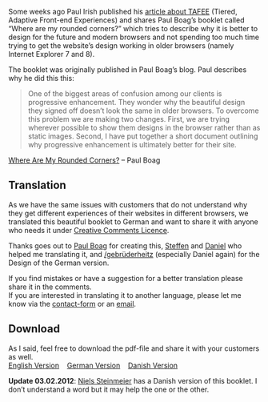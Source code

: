 
Some weeks ago Paul Irish published his <a title="Tiered, Adaptive Front-end Experiences" href="http://paulirish.com/2011/tiered-adaptive-front-end-experiences/" target="_blank">article about TAFEE</a> (Tiered, Adaptive Front-end Experiences)&nbsp;and shares Paul Boag’s booklet called “Where are my rounded corners?” which tries to describe why it is better to design for the future and modern browsers and not spending too much time trying to get the website’s design working in older browsers (namely Internet Explorer 7 and 8).

The booklet was originally published in Paul Boag’s blog. Paul describes why he did this this:

> One of the biggest areas of confusion among our clients is progressive enhancement. They wonder why the beautiful design they signed off doesn’t look the same in older browsers. To overcome this problem we are making two changes. First, we are trying wherever possible to show them designs in the browser rather than as static images. Second, I have put together a short document outlining why progressive enhancement is ultimately better for their site.

<footer><a href="http://boagworld.com/design/where-are-my-rounded-corners/">Where Are My Rounded Corners?</a> – Paul Boag</footer>


## Translation

As we have the same issues with customers that do not understand why they get different experiences of their websites in different browsers, we translated this beautiful booklet to German and want to share it with anyone who needs it under <a title="Creative Commons - Attribution-NonCommercial 3.0 Unported - CC BY-NC 3.0" href="http://creativecommons.org/licenses/by-nc/3.0/" target="_blank">Creative Comments Licence</a>.

Thanks goes out to <a title="Boagworld" href="http://www.headscape.co.uk/" target="_blank">Paul Boag</a> for creating this, <a href="http://t3node.com/" target="_blank">Steffen</a> and <a href="http://dnlhtz.de/" target="_blank">Daniel</a> who helped me translating it, and <a title="/gebrüderheitz - TYPO3, WordPress" href="http://gebruederheitz.de/" target="_blank">/gebrüderheitz</a>&nbsp;(especially Daniel again) for the Design of the German version.

If you find mistakes or have a suggestion for a better translation please share it in the comments.<br>
If you are interested in translating it to another language, please let me know via the <a title="Contact me!" href="https://hansreinl.de/archive/contact/" target="_blank">contact-form</a> or an <a title="Write me an email" href="mailto:info@drublic.de" target="_blank">email</a>.

## Download

As I said, feel free to download the pdf-file and share it with your customers as well.<br>
<a class="button" title="&quot;Where Are My Rounded Corners&quot; - English version" href="http://dl.dropbox.com/u/228092/Factsheet-%20Where%20are%20my%20rounded%20corners.pdf" target="_blank">English Version</a>&nbsp;&nbsp;&nbsp;&nbsp;<a class="button" title="&quot;Where Are My Rounded Corners&quot; - German version" href="https://hansreinl.de/archive/wp-content/uploads/2011/10/Wosindmeinerundenecken.pdf" target="_blank">German Version</a>&nbsp;&nbsp;&nbsp;&nbsp;<a class="button" title="&quot;Where Are My Rounded Corners&quot; - Danish version" href="http://vokseverk.dk/Rounded_corners_DK.pdf" target="_blank">Danish Version</a>

<strong>Update 03.02.2012</strong>: <a href="http://vokseverk.dk/" title="Niels' website" target="_blank">Niels Steinmeier</a> has a Danish version of this booklet. I don’t understand a word but it may help the one or the other.
